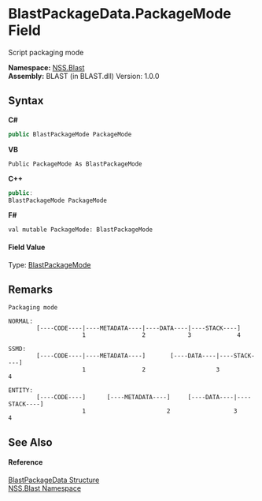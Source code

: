 # BlastPackageData.PackageMode Field
 

Script packaging mode

**Namespace:**&nbsp;<a href="88b55311-4a89-0894-e27a-e157e443c7f7">NSS.Blast</a><br />**Assembly:**&nbsp;BLAST (in BLAST.dll) Version: 1.0.0

## Syntax

**C#**<br />
``` C#
public BlastPackageMode PackageMode
```

**VB**<br />
``` VB
Public PackageMode As BlastPackageMode
```

**C++**<br />
``` C++
public:
BlastPackageMode PackageMode
```

**F#**<br />
``` F#
val mutable PackageMode: BlastPackageMode
```


#### Field Value
Type: <a href="b20095da-1caa-4284-d39e-afb8ff2da2d0">BlastPackageMode</a>

## Remarks

```
Packaging mode 

NORMAL: 
        [----CODE----|----METADATA----|----DATA----|----STACK----]
                     1                2            3             4  

SSMD:
        [----CODE----|----METADATA----]       [----DATA----|----STACK----]
                     1                2                    3             4

ENTITY:
        [----CODE----]      [----METADATA----]     [----DATA----|----STACK----]
                     1                       2                  3             4
```


## See Also


#### Reference
<a href="08d36c75-b5dc-8eaf-5936-daa952653fa2">BlastPackageData Structure</a><br /><a href="88b55311-4a89-0894-e27a-e157e443c7f7">NSS.Blast Namespace</a><br />
